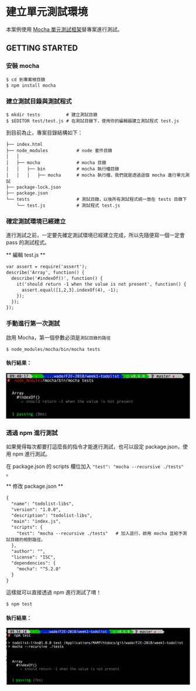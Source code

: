 # 建立單元測試環境

本案例使用 [Mocha 單元測試框架](https://mochajs.org/)替專案進行測試。

## GETTING STARTED

### 安裝 mocha
```
$ cd 到專案根目錄
$ npm install mocha
```

### 建立測試目錄與測試程式

```
$ mkdir tests          # 建立測試目錄
$ $EDITOR test/test.js # 在測試目錄下，使用你的編輯器建立測試程式 test.js
```

到目前為止，專案目錄結構如下：

```
├── index.html
├── node_modules           # node 套件目錄
│   │ 
│   ├── mocha              # mocha 目錄
│   │   ├── bin            # mocha 執行檔目錄
│   │   │   ├── mocha      # mocha 執行檔，我們就是透過這個 mocha 進行單元測試
├── package-lock.json
├── package.json
└── tests                  # 測試目錄，以後所有測試程式統一放在 tests 目錄下
    └── test.js            # 測試程式 test.js
```

### 確定測試環境已經建立

進行測試之前，一定要先確定測試環境已經建立完成，所以先隨便寫一個一定會 pass 的測試程式。

** 編輯 test.js **
```
var assert = require('assert');
describe('Array', function() {
  describe('#indexOf()', function() {
    it('should return -1 when the value is not present', function() {
      assert.equal([1,2,3].indexOf(4), -1);
    });
  });
});
```

### 手動進行第一次測試
啟用 Mocha，第一個參數必須是`測試目錄的路徑`
```
$ node_modules/mocha/bin/mocha tests
```
#### 執行結果：
![first-test](./images/first-testing.png)

### 透過 npm 進行測試

如果覺得每次都要打這麼長的指令才能進行測試，也可以設定 package.json，使用 npm 進行測試。

在 package.json 的 scripts 欄位加入 `"test": "mocha --recursive ./tests" `。

** 修改 package.json **
```
{
  "name": "todolist-libs",
  "version": "1.0.0",
  "description": "todolist-libs",
  "main": "index.js",
  "scripts": {
    "test": "mocha --recursive ./tests"   # 加入這行，啟用 mocha 並給予測試目錄的相對路徑。
  },
  "author": "",
  "license": "ISC",
  "dependencies": {
    "mocha": "^5.2.0"
  }
}
```

這樣就可以直接透過 npm 進行測試了唷！
```
$ npm test
```
#### 執行結果：
![testing-by-npm](./images/testing-by-npm.png)


